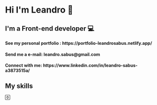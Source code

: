 <h1>Hi I'm Leandro 👋</h1>
<h2>I'm a Front-end developer 💻</h2>

<h4>See my personal portfolio : https://portfolio-leandrosabus.netlify.app/</h4>
<h4>Send me a e-mail: leandro.sabus@gmail.com</h4>
<h4>Connect with me: https://www.linkedin.com/in/leandro-sabus-a3873515a/</h4>

<h2>My skills</h2>
<svg
  xmlns="http://www.w3.org/2000/svg"
  width="16"
  height="16"
  fill="currentColor"
  class="bi bi-0-square"
  viewBox="0 0 16 16"
>
  <path
    d="M7.988 12.158c-1.851 0-2.941-1.57-2.941-3.99V7.84c0-2.408 1.101-3.996 2.965-3.996 1.857 0 2.935 1.57 2.935 3.996v.328c0 2.408-1.101 3.99-2.959 3.99ZM8 4.951c-1.008 0-1.629 1.09-1.629 2.895v.31c0 1.81.627 2.895 1.629 2.895s1.623-1.09 1.623-2.895v-.31c0-1.8-.621-2.895-1.623-2.895Z"
  />
  <path
    d="M0 2a2 2 0 0 1 2-2h12a2 2 0 0 1 2 2v12a2 2 0 0 1-2 2H2a2 2 0 0 1-2-2V2Zm15 0a1 1 0 0 0-1-1H2a1 1 0 0 0-1 1v12a1 1 0 0 0 1 1h12a1 1 0 0 0 1-1V2Z"
  />
</svg>
